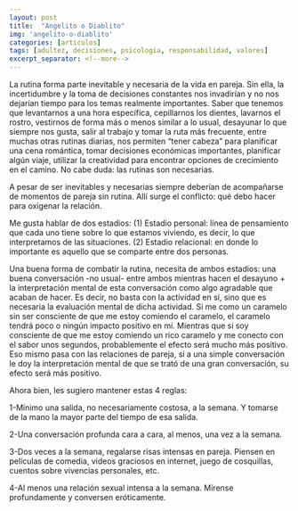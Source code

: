 ```yaml
---
layout: post
title:  "Angelito o Diablito"
img: 'angelito-o-diablito'
categories: [articulos]
tags: [adultez, decisiones, psicologia, responsabilidad, valores]
excerpt_separator: <!--more-->
---
```


La rutina forma parte inevitable y necesaria de la vida en pareja. Sin ella, la incertidumbre y la toma de decisiones constantes nos invadirían y no nos dejarían tiempo para los temas realmente importantes. Saber que tenemos que levantarnos a una hora específica, cepillarnos los dientes, lavarnos el rostro, vestirnos de forma más o menos similar a lo usual, desayunar lo que siempre nos gusta, salir al trabajo y tomar la ruta más frecuente, entre muchas otras rutinas diarias, nos permiten “tener cabeza” para planificar una cena romántica, tomar decisiones económicas importantes, planificar algún viaje, utilizar la creatividad para encontrar opciones de crecimiento en el camino. No cabe duda: las rutinas son necesarias.

A pesar de ser inevitables y necesarias siempre deberían de acompañarse de momentos de pareja sin rutina. Allí surge el conflicto: qué debo hacer para oxigenar la relación.

Me gusta hablar de dos estadios: (1) Estadio personal: línea de pensamiento que cada uno tiene sobre lo que estamos viviendo, es decir, lo que interpretamos de las situaciones. (2) Estadio relacional: en donde lo importante es aquello que se comparte entre dos personas.

Una buena forma de combatir la rutina, necesita de ambos estadios: una buena conversación -no usual- entre ambos mientras hacen el desayuno + la interpretación mental de esta conversación como algo agradable que acaban de hacer. Es decir, no basta con la actividad en sí, sino que es necesaria la evaluación mental de dicha actividad. Si me como un caramelo sin ser consciente de que me estoy comiendo el caramelo, el caramelo tendrá poco o ningún impacto positivo en mí. Mientras que si soy consciente de que me estoy comiendo un rico caramelo y me conecto con el sabor unos segundos, probablemente el efecto será mucho más positivo. Eso mismo pasa con las relaciones de pareja, si a una simple conversación le doy la interpretación mental de que se trató de una gran conversación, su efecto será más positivo.

Ahora bien, les sugiero mantener estas 4 reglas:

1-Mínimo una salida, no necesariamente costosa, a la semana. Y tomarse de la mano la mayor parte del tiempo de esa salida.

2-Una conversación profunda cara a cara, al menos, una vez a la semana.

3-Dos veces a la semana, regalarse risas intensas en pareja. Piensen en películas de comedia, videos graciosos en internet, juego de cosquillas, cuentos sobre vivencias personales, etc.

4-Al menos una relación sexual intensa a la semana. Mírense profundamente y conversen eróticamente.